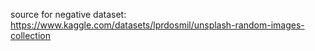 source for negative dataset: https://www.kaggle.com/datasets/lprdosmil/unsplash-random-images-collection
